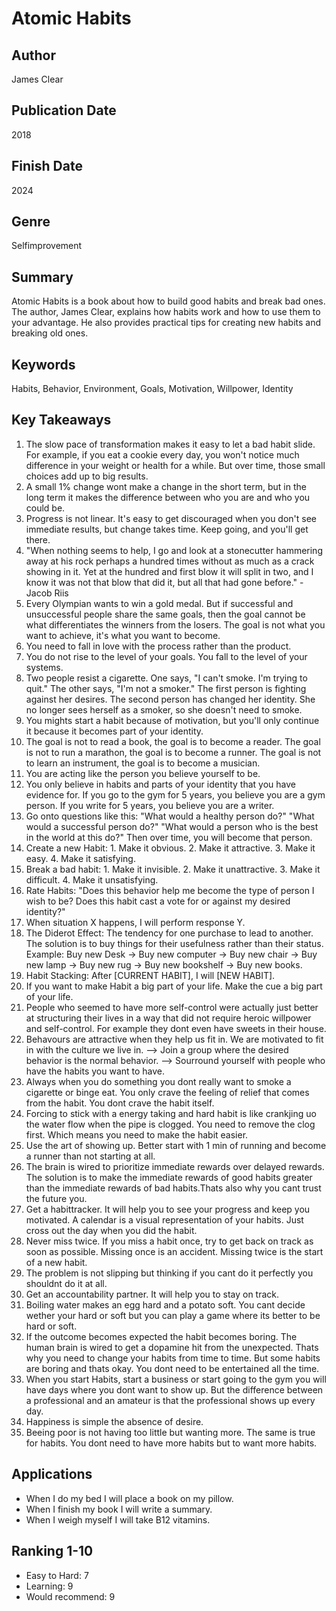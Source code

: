 # Atomic Habits

## Author
James Clear

## Publication Date
2018

## Finish Date
2024

## Genre
Selfimprovement

## Summary
Atomic Habits is a book about how to build good habits and break bad ones. The author, James Clear, explains how habits work and how to use them to your advantage. He also provides practical tips for creating new habits and breaking old ones.

## Keywords
Habits, Behavior, Environment, Goals, Motivation, Willpower, Identity

## Key Takeaways
1.  The slow pace of transformation makes it easy to let a bad habit slide. For example, if you eat a cookie every day, you won't notice much difference in your weight or health for a while. But over time, those small choices add up to big results.
2. A small 1% change wont make a change in the short term, but in the long term it makes the difference between who you are and who you could be.
3. Progress is not linear. It's easy to get discouraged when you don't see immediate results, but change takes time. Keep going, and you'll get there.
4. "When nothing seems to help, I go and look at a stonecutter hammering away at his rock perhaps a hundred times without as much as a crack showing in it. Yet at the hundred and first blow it will split in two, and I know it was not that blow that did it, but all that had gone before." - Jacob Riis
5. Every Olympian wants to win a gold medal. But if successful and unsuccessful people share the same goals, then the goal cannot be what differentiates the winners from the losers. The goal is not what you want to achieve, it's what you want to become.
6. You need to fall in love with the process rather than the product.
7. You do not rise to the level of your goals. You fall to the level of your systems.
8. Two people resist a cigarette. One says, "I can't smoke. I'm trying to quit." The other says, "I'm not a smoker." The first person is fighting against her desires. The second person has changed her identity. She no longer sees herself as a smoker, so she doesn't need to smoke.
9. You mights start a habit because of motivation, but you'll only continue it because it becomes part of your identity.
10. The goal is not to read a book, the goal is to become a reader. The goal is not to run a marathon, the goal is to become a runner. The goal is not to learn an instrument, the goal is to become a musician.
11. You are acting like the person you believe yourself to be.
12.  You only believe in habits and parts of your identity that you have evidence for. If you go to the gym for 5 years, you believe you are a gym person. If you write for 5 years, you believe you are a writer.
13. Go onto questions like this: "What would a healthy person do?" "What would a successful person do?" "What would a person who is the best in the world at this do?" Then over time, you will become that person.
14. Create a new Habit: 1. Make it obvious. 2. Make it attractive. 3. Make it easy. 4. Make it satisfying.
15. Break a bad habit: 1. Make it invisible. 2. Make it unattractive. 3. Make it difficult. 4. Make it unsatisfying.
16. Rate Habits: "Does this behavior help me become the type of person I wish to be? Does this habit cast a vote for or against my desired identity?"
17. When situation X happens, I will perform response Y.
18. The Diderot Effect: The tendency for one purchase to lead to another. The solution is to buy things for their usefulness rather than their status. Example: Buy new Desk -> Buy new computer -> Buy new chair -> Buy new lamp -> Buy new rug -> Buy new bookshelf -> Buy new books.
19. Habit Stacking: After [CURRENT HABIT], I will [NEW HABIT].
20. If you want to make Habit a big part of your life. Make the cue a big part of your life.
21. People who seemed to have more self-control were actually just better at structuring their lives in a way that did not require heroic willpower and self-control. For example they dont even have sweets in their house.
22. Behavours are attractive when they help us fit in. We are motivated to fit in with the culture we live in. --> Join a group where the desired behavior is the normal behavior. --> Sourround yourself with people who have the habits you want to have.
23. Always when you do something you dont really want to smoke a cigarette or binge eat. You only crave the feeling of relief that comes from the habit. You dont crave the habit itself.
24. Forcing to stick with a energy taking and hard habit is like crankjing uo the water flow when the pipe is clogged. You need to remove the clog first. Which means you need to make the habit easier.
25. Use the art of showing up. Better start with 1 min of running and become a runner than not starting at all.
26. The brain is wired to prioritize immediate rewards over delayed rewards. The solution is to make the immediate rewards of good habits greater than the immediate rewards of bad habits.Thats also why you cant trust the future you.
27. Get a habittracker. It will help you to see your progress and keep you motivated. A calendar is a visual representation of your habits. Just cross out the day when you did the habit.
28. Never miss twice. If you miss a habit once, try to get back on track as soon as possible. Missing once is an accident. Missing twice is the start of a new habit.
29. The problem is not slipping but thinking if you cant do it perfectly you shouldnt do it at all.
30. Get an accountability partner. It will help you to stay on track.
31. Boiling water makes an egg hard and a potato soft. You cant decide wether your hard or soft but you can play a game where its better to be hard or soft.
32. If the outcome becomes expected the habit becomes boring. The human brain is wired to get a dopamine hit from the unexpected. Thats why you need to change your habits from time to time. But some habits are boring and thats okay. You dont need to be entertained all the time.
33. When you start Habits, start a business or start going to the gym you will have days where you dont want to show up. But the difference between a professional and an amateur is that the professional shows up every day.
34. Happiness is simple the absence of desire.
35. Beeing poor is not having too little but wanting more. The same is true for habits. You dont need to have more habits but to want more habits.

## Applications
- When I do my bed I will place a book on my pillow.
- When I finish my book I will write a summary.
- When I weigh myself I will take B12 vitamins.

## Ranking 1-10
- Easy to Hard: 7
- Learning: 9
- Would recommend: 9 
